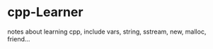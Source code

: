 cpp-Learner
===========

notes about learning cpp, include vars, string, sstream, new, malloc, friend...
